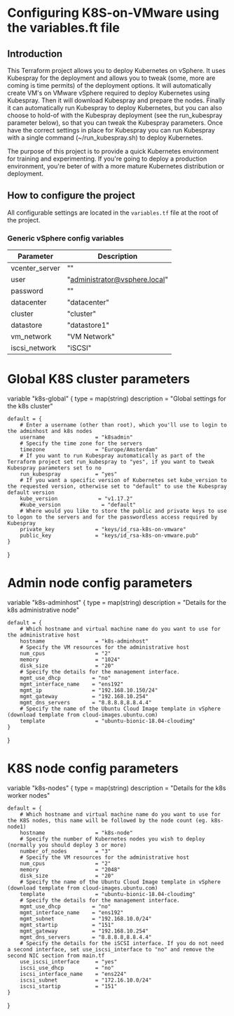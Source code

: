 # Configuring K8S-on-VMware using the variables.ft file

## Introduction

This Terraform project allows you to deploy Kubernetes on vSphere. It uses Kubespray for the deployment and allows you to tweak (some, more are coming is time permits) of the deployment options. It will automatically create VM's on VMware vSphere required to deploy Kubernetes using Kubespray. Then it will download Kubespray and prepare the nodes. Finally it can automatically run Kubespray to deploy Kubernetes, but you can also choose to hold-of with the Kubespray deployment (see the run_kubespray parameter below), so that you can tweak the Kubespray parameters. Once have the correct settings in place for Kubespray you can run Kubespray with a single command (~/run_kubespray.sh) to deploy Kubernetes.

The purpose of this project is to provide a quick Kubernetes environment for training and experimenting. If you're going to deploy a production environment, you're beter of with a more mature Kubernetes distribution or deployment.
  

## How to configure the project
All configurable settings are located in the `variables.tf` file at the root of the project.

### Generic vSphere config variables
Parameter | Description
--------- | -----------
vcenter_server | ""
user | "administrator@vsphere.local"
password | ""
datacenter | "datacenter"
cluster | "cluster"
datastore | "datastore1"
vm_network | "VM Network"
iscsi_network | "iSCSI"

# Global K8S cluster parameters
variable "k8s-global" {
    type                        = map(string)
    description                 = "Global settings for the k8s cluster"

    default = {
        # Enter a username (other than root), which you'll use to login to the adminhost and k8s nodes
        username                = "k8sadmin"
        # Specify the time zone for the servers
        timezone                = "Europe/Amsterdam"
        # If you want to run Kubespray automatically as part of the Terraform project set run_kubespray to "yes", if you want to tweak Kubespray parameters set to no
        run_kubespray           = "yes"
        # If you want a specific version of Kubernetes set kube_version to the requested version, otherwise set to "default" to use the Kubespray default version
        kube_version             = "v1.17.2"
        #kube_version             = "default"
        # Where would you like to store the public and private keys to use to logon to the servers and for the passwordless access required by Kubespray
        private_key             = "keys/id_rsa-k8s-on-vmware"
        public_key              = "keys/id_rsa-k8s-on-vmware.pub"
    }
}

# Admin node config parameters
variable "k8s-adminhost" {
    type                        = map(string)
    description                 = "Details for the k8s administrative node"

    default = {
        # Which hostname and virtual machine name do you want to use for the administrative host
        hostname                = "k8s-adminhost"
        # Specify the VM resources for the administrative host
        num_cpus                = "2"
        memory                  = "1024"
        disk_size               = "20"
        # Specify the details for the management interface.
        mgmt_use_dhcp          = "no"
        mgmt_interface_name    = "ens192"
        mgmt_ip                = "192.168.10.150/24"
        mgmt_gateway           = "192.168.10.254"
        mgmt_dns_servers       = "8.8.8.8,8.8.4.4"
        # Specify the name of the Ubuntu Cloud Image template in vSphere (download template from cloud-images.ubuntu.com)
        template                = "ubuntu-bionic-18.04-cloudimg"
    }
}

# K8S node config parameters
variable "k8s-nodes" {
    type                        = map(string)
    description                 = "Details for the k8s worker nodes"

    default = {
        # Which hostname and virtual machine name do you want to use for the K8S nodes, this name will be followed by the node count (eg. k8s-node1)
        hostname                = "k8s-node"
        # Specify the number of Kubernetes nodes you wish to deploy (normally you should deploy 3 or more)
        number_of_nodes         = "3"
        # Specify the VM resources for the administrative host
        num_cpus                = "2"
        memory                  = "2048"
        disk_size               = "20"
        # Specify the name of the Ubuntu Cloud Image template in vSphere (download template from cloud-images.ubuntu.com)
        template                = "ubuntu-bionic-18.04-cloudimg"
        # Specify the details for the management interface.
        mgmt_use_dhcp          = "no"
        mgmt_interface_name    = "ens192"
        mgmt_subnet            = "192.168.10.0/24"
        mgmt_startip           = "151"
        mgmt_gateway           = "192.168.10.254"
        mgmt_dns_servers       = "8.8.8.8,8.8.4.4"
        # Specify the details for the iSCSI interface. If you do not need a second interface, set use_iscsi_interface to "no" and remove the second NIC section from main.tf
        use_iscsi_interface     = "yes"
        iscsi_use_dhcp          = "no"
        iscsi_interface_name    = "ens224"
        iscsi_subnet            = "172.16.10.0/24"
        iscsi_startip           = "151"
    }
}